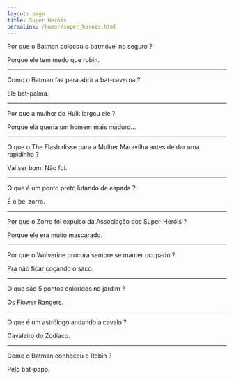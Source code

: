 ```yaml
---
layout: page
title: Super Heróis
permalink: /humor/super_herois.html
---
```


Por que o Batman colocou o batmóvel no seguro ?

Porque ele tem medo que robin.

---

Como o Batman faz para abrir a bat-caverna ?

Ele bat-palma.

---

Por que a mulher do Hulk largou ele ?

Porque ela queria um homem mais maduro...

---

O que o The Flash disse para a Mulher Maravilha antes de dar uma rapidinha ?

Vai ser bom. Não foi.

---

O que é um ponto preto lutando de espada ?

É o be-zorro.

---

Por que o Zorro foi expulso da Associação dos Super-Heróis ?

Porque ele era muito mascarado.

---

Por que o Wolverine procura sempre se manter ocupado ?

Pra não ficar coçando o saco.

---

O que são 5 pontos coloridos no jardim ?

Os Flower Rangers.

---

O que é um astrólogo andando a cavalo ?

Cavaleiro do Zodíaco.

---

Como o Batman conheceu o Robin ?

Pelo bat-papo.